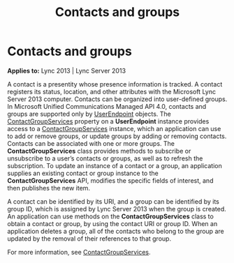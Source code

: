 ﻿---
title: Contacts and groups
TOCTitle: Contacts and groups
ms:assetid: 7a28afda-a9e1-43aa-b5ec-cc403ecb8df2
ms:mtpsurl: https://msdn.microsoft.com/en-us/library/Dn465965(v=office.15)
ms:contentKeyID: 57102663
ms.date: 07/25/2014
mtps_version: v=office.15
---

# Contacts and groups


**Applies to:** Lync 2013 | Lync Server 2013

A contact is a presentity whose presence information is tracked. A contact registers its status, location, and other attributes with the Microsoft Lync Server 2013 computer. Contacts can be organized into user-defined groups. In Microsoft Unified Communications Managed API 4.0, contacts and groups are supported only by [UserEndpoint](https://msdn.microsoft.com/en-us/library/hh348819\(v=office.15\)) objects. The [ContactGroupServices](https://msdn.microsoft.com/en-us/library/hh383122\(v=office.15\)) property on a **UserEndpoint** instance provides access to a [ContactGroupServices](https://msdn.microsoft.com/en-us/library/hh381099\(v=office.15\)) instance, which an application can use to add or remove groups, or update groups by adding or removing contacts. Contacts can be associated with one or more groups. The **ContactGroupServices** class provides methods to subscribe or unsubscribe to a user’s contacts or groups, as well as to refresh the subscription. To update an instance of a contact or a group, an application supplies an existing contact or group instance to the **ContactGroupServices** API, modifies the specific fields of interest, and then publishes the new item.

A contact can be identified by its URI, and a group can be identified by its group ID, which is assigned by Lync Server 2013 when the group is created. An application can use methods on the **ContactGroupServices** class to obtain a contact or group, by using the contact URI or group ID. When an application deletes a group, all of the contacts who belong to the group are updated by the removal of their references to that group.

For more information, see [ContactGroupServices](contactgroupservices.md).

